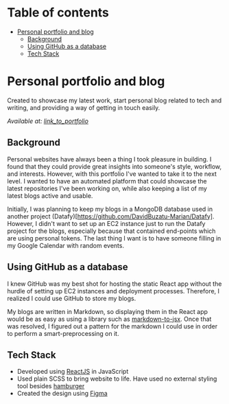 # Table of contents
- [Personal portfolio and blog](#personal-portfolio-and-blog)
  * [Background](#background)
  * [Using GitHub as a database](#using-github-as-a-database)
  * [Tech Stack](#tech-stack)

# Personal portfolio and blog

Created to showcase my latest work, start personal blog related to tech and writing, and providing a way of getting in touch easily.

*Available at: [link_to_portfolio](https://davidbuzatu-marian.github.io/DavidBuzatu_Portfolio_V2/#/)*

## Background
Personal websites have always been a thing I took pleasure in building. I found that they could provide great insights into someone's style, workflow, and interests.
However, with this portfolio I've wanted to take it to the next level. I wanted to have an automated platform that could showcase the latest repositories I've been working on, while also keeping a list of my latest blogs active and usable.

Initially, I was planning to keep my blogs in a MongoDB database used in another project (Datafy)[https://github.com/DavidBuzatu-Marian/Datafy]. However, I didn't want to set up an EC2 instance just to run the Datafy project for the blogs, especially because that contained end-points which are using personal tokens. The last thing I want is to have someone filling in my Google Calendar with random events.

## Using GitHub as a database
I knew GitHub was my best shot for hosting the static React app without the hurdle of setting up EC2 instances and deployment processes. Therefore, I realized I could use GitHub to store my blogs.

My blogs are written in Markdown, so displaying them in the React app would be as easy as using a library such as [markdown-to-jsx](https://github.com/probablyup/markdown-to-jsx). Once that was resolved, I figured out a pattern for the markdown I could use in order to perform a smart-preprocessing on it.

## Tech Stack
- Developed using [ReactJS](https://reactjs.org) in JavaScript
- Used plain SCSS to bring website to life. Have used no external styling tool besides [hamburger](https://hamburger-react.netlify.app)
- Created the design using [Figma](https://www.figma.com)

